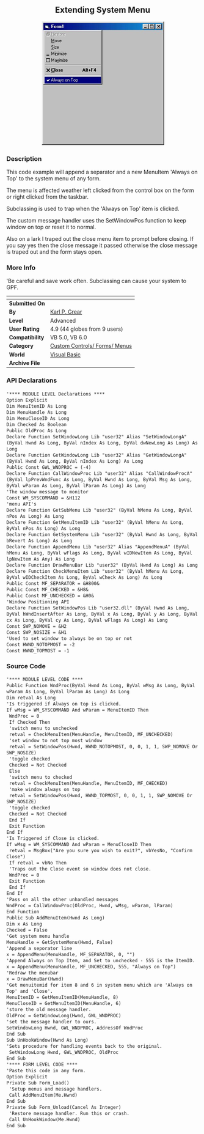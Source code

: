 ﻿<div align="center">

## Extending System Menu

<img src="PIC20003211250218512.jpg">
</div>

### Description

This code example will append a separator and a new MenuItem 'Always on Top' to the system menu of any form.

The menu is affected weather left clicked from the control box on the form or right clicked from the taskbar.

Subclassing is used to trap when the 'Always on Top' item is clicked.

The custom message handler uses the SetWindowPos function to keep window on top or reset it to normal.

Also on a lark I traped out the close menu item to prompt before closing. If you say yes then the close message it passed otherwise the close message is traped out and the form stays open.
 
### More Info
 
'Be careful and save work often. Subclassing can cause your system to GPF.


<span>             |<span>
---                |---
**Submitted On**   |
**By**             |[Karl  P\. Grear](https://github.com/Planet-Source-Code/PSCIndex/blob/master/ByAuthor/karl-p-grear.md)
**Level**          |Advanced
**User Rating**    |4.9 (44 globes from 9 users)
**Compatibility**  |VB 5\.0, VB 6\.0
**Category**       |[Custom Controls/ Forms/  Menus](https://github.com/Planet-Source-Code/PSCIndex/blob/master/ByCategory/custom-controls-forms-menus__1-4.md)
**World**          |[Visual Basic](https://github.com/Planet-Source-Code/PSCIndex/blob/master/ByWorld/visual-basic.md)
**Archive File**   |[](https://github.com/Planet-Source-Code/karl-p-grear-extending-system-menu__1-6724/archive/master.zip)

### API Declarations

```
'**** MODULE LEVEL Declarations ****
Option Explicit
Dim MenuItemID As Long
Dim MenuHandle As Long
Dim MenuCloseID As Long
Dim Checked As Boolean
Public OldProc As Long
Declare Function SetWindowLong Lib "user32" Alias "SetWindowLongA" (ByVal Hwnd As Long, ByVal nIndex As Long, ByVal dwNewLong As Long) As Long
Declare Function GetWindowLong Lib "user32" Alias "GetWindowLongA" (ByVal Hwnd As Long, ByVal nIndex As Long) As Long
Public Const GWL_WNDPROC = (-4)
Declare Function CallWindowProc Lib "user32" Alias "CallWindowProcA" (ByVal lpPrevWndFunc As Long, ByVal Hwnd As Long, ByVal Msg As Long, ByVal wParam As Long, ByVal lParam As Long) As Long
'The window message to monitor
Const WM_SYSCOMMAND = &H112
'menu API's
Declare Function GetSubMenu Lib "user32" (ByVal hMenu As Long, ByVal nPos As Long) As Long
Declare Function GetMenuItemID Lib "user32" (ByVal hMenu As Long, ByVal nPos As Long) As Long
Declare Function GetSystemMenu Lib "user32" (ByVal Hwnd As Long, ByVal bRevert As Long) As Long
Declare Function AppendMenu Lib "user32" Alias "AppendMenuA" (ByVal hMenu As Long, ByVal wFlags As Long, ByVal wIDNewItem As Long, ByVal lpNewItem As Any) As Long
Declare Function DrawMenuBar Lib "user32" (ByVal Hwnd As Long) As Long
Declare Function CheckMenuItem Lib "user32" (ByVal hMenu As Long, ByVal wIDCheckItem As Long, ByVal wCheck As Long) As Long
Public Const MF_SEPARATOR = &H800&
Public Const MF_CHECKED = &H8&
Public Const MF_UNCHECKED = &H0&
'Window Positioning API
Declare Function SetWindowPos Lib "user32.dll" (ByVal Hwnd As Long, ByVal hWndInsertAfter As Long, ByVal x As Long, ByVal y As Long, ByVal cx As Long, ByVal cy As Long, ByVal wFlags As Long) As Long
Const SWP_NOMOVE = &H2
Const SWP_NOSIZE = &H1
'Used to set window to always be on top or not
Const HWND_NOTOPMOST = -2
Const HWND_TOPMOST = -1
```


### Source Code

```
'**** MODULE LEVEL CODE ****
Public Function WndProc(ByVal Hwnd As Long, ByVal wMsg As Long, ByVal wParam As Long, ByVal lParam As Long) As Long
Dim retval As Long
'Is triggered if Always on top is clicked.
If wMsg = WM_SYSCOMMAND And wParam = MenuItemID Then
 WndProc = 0
 If Checked Then
 'switch menu to unchecked
 retval = CheckMenuItem(MenuHandle, MenuItemID, MF_UNCHECKED)
 'set window to not top most window
 retval = SetWindowPos(Hwnd, HWND_NOTOPMOST, 0, 0, 1, 1, SWP_NOMOVE Or SWP_NOSIZE)
 'toggle checked
 Checked = Not Checked
 Else
 'switch menu to checked
 retval = CheckMenuItem(MenuHandle, MenuItemID, MF_CHECKED)
 'make window always on top
 retval = SetWindowPos(Hwnd, HWND_TOPMOST, 0, 0, 1, 1, SWP_NOMOVE Or SWP_NOSIZE)
 'toggle checked
 Checked = Not Checked
 End If
 Exit Function
End If
'Is Triggered if Close is clicked.
If wMsg = WM_SYSCOMMAND And wParam = MenuCloseID Then
 retval = MsgBox("Are you sure you wish to exit?", vbYesNo, "Confirm Close")
 If retval = vbNo Then
 'Traps out the Close event so window does not close.
 WndProc = 0
 Exit Function
 End If
End If
'Pass on all the other unhandled messages
WndProc = CallWindowProc(OldProc, Hwnd, wMsg, wParam, lParam)
End Function
Public Sub AddMenuItem(Hwnd As Long)
Dim x As Long
Checked = False
'Get system menu handle
MenuHandle = GetSystemMenu(Hwnd, False)
'Append a seporator line
x = AppendMenu(MenuHandle, MF_SEPARATOR, 0, "")
'Append Always on Top Item, and Set to unchecked - 555 is the ItemID.
x = AppendMenu(MenuHandle, MF_UNCHECKED, 555, "Always on Top")
'Redraw the menubar
x = DrawMenuBar(Hwnd)
'Get menuitemid for item 8 and 6 in system menu which are 'Always on Top' and 'Close'.
MenuItemID = GetMenuItemID(MenuHandle, 8)
MenuCloseID = GetMenuItemID(MenuHandle, 6)
'store the old message handler.
OldProc = GetWindowLong(Hwnd, GWL_WNDPROC)
'set the message handler to ours.
SetWindowLong Hwnd, GWL_WNDPROC, AddressOf WndProc
End Sub
Sub UnHookWindow(Hwnd As Long)
'Sets procedure for handling events back to the original.
 SetWindowLong Hwnd, GWL_WNDPROC, OldProc
End Sub
'**** FORM LEVEL CODE ****
'Paste this code in any form.
Option Explicit
Private Sub Form_Load()
 'Setup menus and message handlers.
 Call AddMenuItem(Me.Hwnd)
End Sub
Private Sub Form_Unload(Cancel As Integer)
 'Restore message handler. Run this or crash.
 Call UnHookWindow(Me.Hwnd)
End Sub
```

